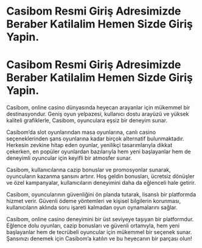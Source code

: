 
# Casibom Resmi Giriş Adresimizde Beraber Katilalim Hemen Sizde Giriş Yapin.

# Casibom Resmi Giriş Adresimizde Beraber Katilalim Hemen Sizde Giriş Yapin.

Casibom, online casino dünyasında heyecan arayanlar için mükemmel bir destinasyondur. Geniş oyun yelpazesi, kullanıcı dostu arayüzü ve yüksek kaliteli grafiklerle, Casibom, oyunculara eşsiz bir deneyim sunar.

Casibom’da slot oyunlarından masa oyunlarına, canlı casino seçeneklerinden şans oyunlarına kadar birçok alternatif bulunmaktadır. Herkesin zevkine hitap eden oyunlar, yenilikçi tasarımlarıyla dikkat çekerken, en popüler oyunlardan bazılarıyla hem yeni başlayanlar hem de deneyimli oyuncular için keyifli bir atmosfer sunar.

Casibom, kullanıcılarına cazip bonuslar ve promosyonlar sunarak, oyuncuların kazanma şansını artırır. Hoş geldin bonusları, ücretsiz dönüşler ve özel kampanyalar, kullanıcıların deneyimini daha da eğlenceli hale getirir.

Casibom, oyuncularının güvenliğini ön planda tutarak, lisanslı bir platformda hizmet verir. Güvenli ödeme yöntemleri ve kişisel bilgilerin korunması, kullanıcıların aklında soru işareti kalmadan oyun oynamalarını sağlar.

Casibom, online casino deneyimini bir üst seviyeye taşıyan bir platformdur. Eğlence dolu oyunları, cazip bonusları ve güvenli ortamıyla, hem yeni başlayanlar hem de tecrübeli oyuncular için mükemmel bir seçenek sunar. Şansınızı denemek için Casibom’a katılın ve bu heyecanın bir parçası olun!
